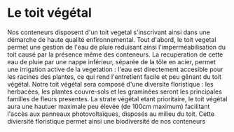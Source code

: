 # Le toit végétal

Nos conteneurs disposent d'un toit vegetal s'inscrivant ainsi dans une démarche de haute qualité enfironnemental. 
Tout d'abord, le toit vegetal permet une gestion de l'eau de pluie reduisant ainsi l'imperméabilisation du toit causé par la présence même des conteneurs. La recuperation de cette eau de pluie par une nappe inférieur, séparée de la tôle en acier, permet une irrigation active de la vegetation : l'eau est directement accesible pour les racines des plantes, ce qui rend l'entretient facile et peu gênant du toit végétal. 
Notre toit végétal sera composé d'une diversite floristique : les herbacées, les plantes couvre-sols et les graminées seront les principales familles de fleurs presentes. La strate végétal etant prioritaire, le toit végétal aura une hautuer maximale peu élevée (de 100cm maximum) facilitant l'accès aux panneaux photovoltaïques, disposés au milieu du toit. Cette diviersité floristique permet ainsi une biodiversité de nos conteneurs 
